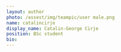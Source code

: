 ```yaml
---
layout: author
photo: /assest/img/teampic/user male.png 
name: catalincirje
display_name: Catalin-George Cirje
position: BSc student
bio:
---
```

